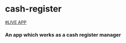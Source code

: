 # cash-register

[ #LIVE APP]("https://cash-registrar-am.netlify.app")

<h3>An app which works as a cash register manager</h3>
